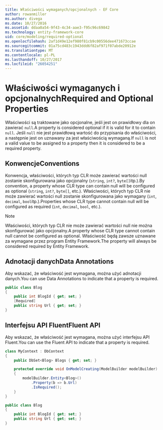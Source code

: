```yaml
---
title: Właściwości wymaganych/opcjonalnych - EF Core
author: rowanmiller
ms.author: divega
ms.date: 10/27/2016
ms.assetid: ddaa0a54-9f43-4c34-aae3-f95c96c69842
ms.technology: entity-framework-core
uid: core/modeling/required-optional
ms.openlocfilehash: 2af1d49e12ef980f81cb9c00556dee471673ccae
ms.sourcegitcommit: 01a75cd483c1943ddd6f82af971f07abde20912e
ms.translationtype: MT
ms.contentlocale: pl-PL
ms.lasthandoff: 10/27/2017
ms.locfileid: "26054251"
---
```

# <a name="required-and-optional-properties"></a><span data-ttu-id="23757-102">Właściwości wymaganych i opcjonalnych</span><span class="sxs-lookup"><span data-stu-id="23757-102">Required and Optional Properties</span></span>

<span data-ttu-id="23757-103">Właściwości są traktowane jako opcjonalne, jeśli jest on prawidłowy dla on zawierać `null`.</span><span class="sxs-lookup"><span data-stu-id="23757-103">A property is considered optional if it is valid for it to contain `null`.</span></span> <span data-ttu-id="23757-104">Jeśli `null` nie jest prawidłową wartość do przypisania do właściwości, a następnie jest on uznawany za jest właściwością wymaganą.</span><span class="sxs-lookup"><span data-stu-id="23757-104">If `null` is not a valid value to be assigned to a property then it is considered to be a required property.</span></span>

## <a name="conventions"></a><span data-ttu-id="23757-105">Konwencje</span><span class="sxs-lookup"><span data-stu-id="23757-105">Conventions</span></span>

<span data-ttu-id="23757-106">Konwencja, właściwości, których typ CLR może zawierać wartości null zostanie skonfigurowana jako opcjonalny (`string`, `int?`, `byte[]`itp.).</span><span class="sxs-lookup"><span data-stu-id="23757-106">By convention, a property whose CLR type can contain null will be configured as optional (`string`, `int?`, `byte[]`, etc.).</span></span> <span data-ttu-id="23757-107">Właściwości, których typ CLR nie może zawierać wartości null zostanie skonfigurowana jako wymagany (`int`, `decimal`, `bool`itp.).</span><span class="sxs-lookup"><span data-stu-id="23757-107">Properties whose CLR type cannot contain null will be configured as required (`int`, `decimal`, `bool`, etc.).</span></span>

> [!NOTE]  
> <span data-ttu-id="23757-108">Właściwości, których typ CLR nie może zawierać wartości null nie można skonfigurować jako opcjonalny.</span><span class="sxs-lookup"><span data-stu-id="23757-108">A property whose CLR type cannot contain null cannot be configured as optional.</span></span> <span data-ttu-id="23757-109">Właściwość będą zawsze uznawane za wymagane przez program Entity Framework.</span><span class="sxs-lookup"><span data-stu-id="23757-109">The property will always be considered required by Entity Framework.</span></span>

## <a name="data-annotations"></a><span data-ttu-id="23757-110">Adnotacji danych</span><span class="sxs-lookup"><span data-stu-id="23757-110">Data Annotations</span></span>

<span data-ttu-id="23757-111">Aby wskazać, że właściwość jest wymagana, można użyć adnotacji danych.</span><span class="sxs-lookup"><span data-stu-id="23757-111">You can use Data Annotations to indicate that a property is required.</span></span>

<!-- [!code-csharp[Main](samples/core/Modeling/DataAnnotations/Samples/Required.cs?highlight=4)] -->
``` csharp
public class Blog
{
    public int BlogId { get; set; }
    [Required]
    public string Url { get; set; }
}
```

## <a name="fluent-api"></a><span data-ttu-id="23757-112">Interfejsu API Fluent</span><span class="sxs-lookup"><span data-stu-id="23757-112">Fluent API</span></span>

<span data-ttu-id="23757-113">Aby wskazać, że właściwość jest wymagana, można użyć interfejsu API Fluent.</span><span class="sxs-lookup"><span data-stu-id="23757-113">You can use the Fluent API to indicate that a property is required.</span></span>

<!-- [!code-csharp[Main](samples/core/Modeling/FluentAPI/Samples/Required.cs?highlight=7,8,9)] -->
``` csharp
class MyContext : DbContext
{
    public DbSet<Blog> Blogs { get; set; }

    protected override void OnModelCreating(ModelBuilder modelBuilder)
    {
        modelBuilder.Entity<Blog>()
            .Property(b => b.Url)
            .IsRequired();
    }
}

public class Blog
{
    public int BlogId { get; set; }
    public string Url { get; set; }
}
```
